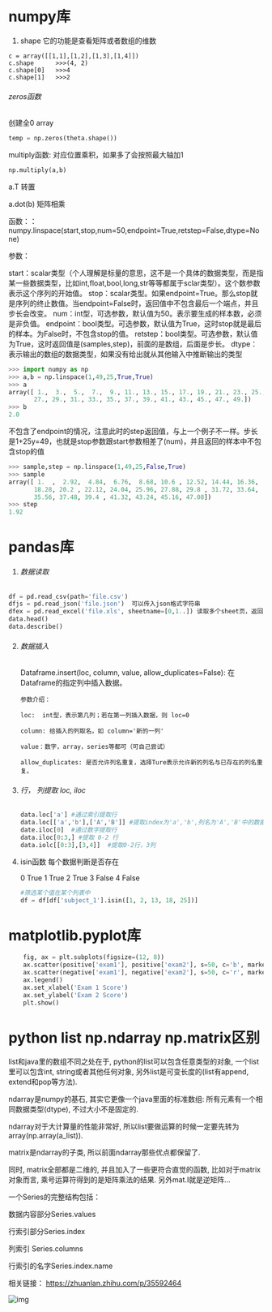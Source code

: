 # numpy库

1. shape 它的功能是查看矩阵或者数组的维数

```
c = array([[1,1],[1,2],[1,3],[1,4]]) 
c.shape      >>>(4, 2) 
c.shape[0]   >>>4 
c.shape[1]   >>>2
```

###### zeros函数

创建全0    array

```python
temp = np.zeros(theta.shape())
```

multiply函数: 对应位置乘积，如果多了会按照最大轴加1 

```python
np.multiply(a,b)
```

a.T 转置

a.dot(b)   矩阵相乘

函数：：numpy.linspace(start,stop,num=50,endpoint=True,retstep=False,dtype=None)

参数：

start：scalar类型（个人理解是标量的意思，这不是一个具体的数据类型，而是指某一些数据类型，比如int,float,bool,long,str等等都属于sclar类型）。这个数参数表示这个序列的开始值。
stop：scalar类型。如果endpoint=True。那么stop就是序列的终止数值。当endpoint=False时，返回值中不包含最后一个端点，并且步长会改变。
num：int型，可选参数，默认值为50。表示要生成的样本数，必须是非负值。
endpoint：bool类型。可选参数，默认值为True，这时stop就是最后的样本。为False时，不包含stop的值。
retstep：bool类型。可选参数，默认值为True，这时返回值是(samples,step)，前面的是数组，后面是步长。
dtype：表示输出的数组的数据类型，如果没有给出就从其他输入中推断输出的类型

```python
>>> import numpy as np
>>> a,b = np.linspace(1,49,25,True,True)
>>> a
array([ 1.,  3.,  5.,  7.,  9., 11., 13., 15., 17., 19., 21., 23., 25.,
       27., 29., 31., 33., 35., 37., 39., 41., 43., 45., 47., 49.])
>>> b
2.0
```

不包含了endpoint的情况，注意此时的step返回值，与上一个例子不一样。步长是1+25y=49，也就是stop参数跟start参数相差了(num)，并且返回的样本中不包含stop的值

```python
>>> sample,step = np.linspace(1,49,25,False,True)
>>> sample
array([ 1.  ,  2.92,  4.84,  6.76,  8.68, 10.6 , 12.52, 14.44, 16.36,
       18.28, 20.2 , 22.12, 24.04, 25.96, 27.88, 29.8 , 31.72, 33.64,
       35.56, 37.48, 39.4 , 41.32, 43.24, 45.16, 47.08])
>>> step
1.92
```

# pandas库

1. ###### 数据读取

```python
df = pd.read_csv(path='file.csv')
dfjs = pd.read_json('file.json')  可以传入json格式字符串
dfex = pd.read_excel('file.xls', sheetname=[0,1..]) 读取多个sheet页，返回多个df的字典
data.head()
data.describe()
```

2. ###### 数据插入

   Dataframe.insert(loc, column, value, allow_duplicates=False): 在Dataframe的指定列中插入数据。

       参数介绍：
        
       loc:  int型，表示第几列；若在第一列插入数据，则 loc=0
        
       column: 给插入的列取名，如 column='新的一列'
        
       value：数字，array，series等都可（可自己尝试）
        
       allow_duplicates: 是否允许列名重复，选择Ture表示允许新的列名与已存在的列名重复。

3. ###### 行， 列提取 loc, iloc

   ```python
   data.loc['a'] #通过索引提取行
   data.loc[['a','b'],['A','B']] #提取index为'a','b',列名为'A','B'中的数据
   date.iloc[0]  #通过数字提取行
   data.iloc[0:3,] #提取 0-2 行
   data.iolc[[0:3],[3,4]]  #提取0-2行，3列
   ```

4. isin函数 每个数据判断是否存在

   0      True
   1      True
   2      True
   3     False
   4     False

   ```python
   #筛选某个值在某个列表中
   df = df[df['subject_1'].isin([1, 2, 13, 18, 25])]
   ```

# matplotlib.pyplot库

```python
    fig, ax = plt.subplots(figsize=(12, 8))
    ax.scatter(positive['exam1'], positive['exam2'], s=50, c='b', marker='o', label='Admitted')
    ax.scatter(negative['exam1'], negative['exam2'], s=50, c='r', marker='x', label='Not Admitted')
    ax.legend()
    ax.set_xlabel('Exam 1 Score')
    ax.set_ylabel('Exam 2 Score')
    plt.show()
```

# python list np.ndarray  np.matrix区别

list和java里的数组不同之处在于, python的list可以包含任意类型的对象, 一个list里可以包含int, string或者其他任何对象, 另外list是可变长度的(list有append, extend和pop等方法).

ndarray是numpy的基石, 其实它更像一个java里面的标准数组: 所有元素有一个相同数据类型(dtype), 不过大小不是固定的.

ndarray对于大计算量的性能非常好, 所以list要做运算的时候一定要先转为array(np.array(a_list)).

matrix是ndarray的子类, 所以前面ndarray那些优点都保留了.

同时, matrix全部都是二维的, 并且加入了一些更符合直觉的函数, 比如对于matrix对象而言, 乘号运算符得到的是矩阵乘法的结果. 另外mat.I就是逆矩阵…



一个Series的完整结构包括：

数据内容部分Series.values

行索引部分Series.index

列索引 Series.columns

行索引的名字Series.index.name

相关链接： https://zhuanlan.zhihu.com/p/35592464

![img](https://pic1.zhimg.com/80/v2-b03baaccf0ca7ec26c97a979fc6540f0_720w.jpg)
